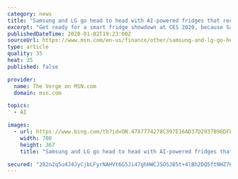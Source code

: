 ```yaml
---
category: news
title: "Samsung and LG go head to head with AI-powered fridges that recognize food"
excerpt: "Get ready for a smart fridge showdown at CES 2020, because Samsung and LG will both be unveiling fridges with added artificial intelligence capabilities this year. Samsung’s latest edition of its Family Hub refrigerator and LG’s second-generation InstaView ThinQ fridge both tout AI-equipped cameras that can identify food."
publishedDateTime: 2020-01-02T19:23:00Z
sourceUrl: https://www.msn.com/en-us/finance/other/samsung-and-lg-go-head-to-head-with-ai-powered-fridges-that-recognize-food/ar-BBYyoX7
type: article
quality: 35
heat: 35
published: false

provider:
  name: The Verge on MSN.com
  domain: msn.com

topics:
  - AI

images:
  - url: https://www.bing.com/th?id=ON.4787774278C397E16AD37D2937B96DFB
    width: 700
    height: 367
    title: "Samsung and LG go head to head with AI-powered fridges that recognize food"

secured: "282n2q5u4J4JyCjbLFyrNAHVt6G5Ji47ghHWCJSOSJ85t+4lBh2DQ5ftNHZ766l/lkCB2j59kZXRhC/QdTmNvR2MOzBvvkly55324jQeYPq4hygfSkiBPnSK6uFshYcn9f6XQwyRwE3BNf5pxItsLZtbfZO98YE9mTFICBu7k9fpMMf6BEkwkspslyfEbmiJ+TMcEF4W4FCxS1g9i/74neEAYHTeRN66lmqeuKs/Si9q1DjeIZ4wMuwy8ZdyS1W/tFssb/uWq3vKBLHbIjcZMg==;65viMceo2yrKR09JyaqBTA=="
---
```



